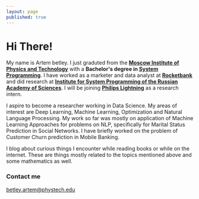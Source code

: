 ```yaml
---
layout: page
published: true
---
```


# Hi There!
My name is Artem betley. I just graduted from the **[Moscow Institute of Physics and Technology](https://www.mipt.ru/)** with a **Bachelor's degree in [System Programming](https://ispras.ru/)**. I have worked as a marketer and data analyst at **[Rocketbank](https://www.rocketbank.ru/)** and did research at **[Institute for System Programming of the Russian Academy of Sciences](https://ispras.ru/)**. I will be joining **[Philips Lightning](https://www.lighting.philips.com)** as a research intern.

I aspire to become a researcher working in Data Science. My areas of interest are Deep Learning, Machine Learning, Optimization and Natural Language Processing. My work so far was mostly on application of Machine Learning Approaches for problems on NLP, specifically for Marital Status Prediction in Social Networks. I have briefly worked on the problem of Customer Churn prediction in Mobile Banking. 

I blog about curious things I encounter while reading books or while on the internet. These are things mostly related to the topics mentioned above and some mathematics as well.

### Contact me

[betley.artem@phystech.edu](mailto:betley.artem@phystech.edu)
